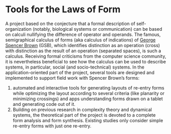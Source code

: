 # Tools for the Laws of Form

A project based on the conjecture that a formal description of self-organization (notably, biological systems or communication) can be based on calculi nullifying the difference of operator and operands. The famous, semigraphical calculus of forms (aka calculus of indications) of [George Spencer Brown](https://en.wikipedia.org/wiki/G._Spencer-Brown) (GSB), which identifies distinction as an operation (cross) with distinction as the result of an operation (separated spaces), is such a calculus. Receiving formal criticisms from the computer science community, it is nevertheless beneficial to see how the calculus can be used to describe systems, in particular, social (and socio-technical) systems. In the application-oriented part of the project, several tools are designed and implemented to support field work with Spencer Brown’s forms: 
1. automated and interactive tools for generating layouts of re-entry forms while optimizing the layout according to several criteria (like planarity or minimizing crossings) and apps understanding forms drawn on a tablet and generating code out of it.
2. Building on previous research in complexity theory and dynamical systems, the theoretical part of the project is devoted to a complete form analysis and form synthesis. Existing studies only consider simple re-entry forms with just one re-entry.
